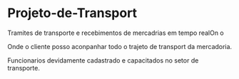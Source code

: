 # Projeto-de-Transport

Tramites de transporte e recebimentos de mercadrias em tempo realOn o

Onde o cliente posso aconpanhar todo o trajeto de  transport da mercadoria.

Funcionarios devidamente  cadastrado e  capacitados no setor de transporte.

